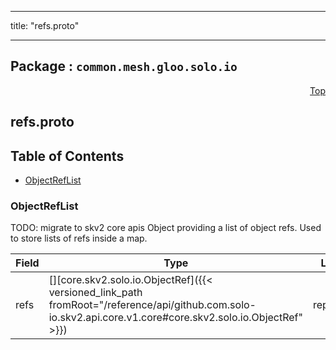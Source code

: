 
---

title: "refs.proto"

---

## Package : `common.mesh.gloo.solo.io`



<a name="top"></a>

<a name="API Reference for refs.proto"></a>
<p align="right"><a href="#top">Top</a></p>

## refs.proto


## Table of Contents
  - [ObjectRefList](#common.mesh.gloo.solo.io.ObjectRefList)







<a name="common.mesh.gloo.solo.io.ObjectRefList"></a>

### ObjectRefList
TODO: migrate to skv2 core apis Object providing a list of object refs. Used to store lists of refs inside a map.


| Field | Type | Label | Description |
| ----- | ---- | ----- | ----------- |
| refs | [][core.skv2.solo.io.ObjectRef]({{< versioned_link_path fromRoot="/reference/api/github.com.solo-io.skv2.api.core.v1.core#core.skv2.solo.io.ObjectRef" >}}) | repeated |  |
  




 <!-- end messages -->

 <!-- end enums -->

 <!-- end HasExtensions -->

 <!-- end services -->

